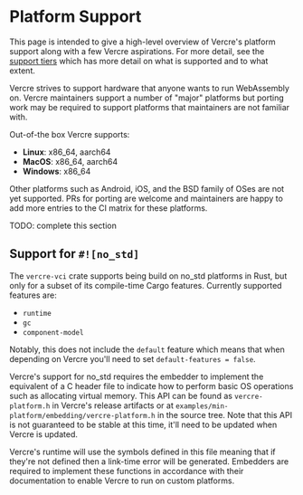 # Platform Support

This page is intended to give a high-level overview of Vercre's platform support along
with a few Vercre aspirations. For more detail, see the [support tiers](./support-tiers.md)
which has more detail on what is supported and to what extent.

Vercre strives to support hardware that anyone wants to run WebAssembly on. Vercre
maintainers support a number of "major" platforms but porting work may be required
to support platforms that maintainers are not familiar with. 

Out-of-the box Vercre supports:

* **Linux**: x86\_64, aarch64
* **MacOS**: x86\_64, aarch64
* **Windows**: x86\_64

Other platforms such as Android, iOS, and the BSD family of OSes are not yet supported. 
PRs for porting are welcome and maintainers are happy to add more entries to the CI 
matrix for these platforms.

<div class="hidden">

TODO: complete this section

## Support for `#![no_std]`

The `vercre-vci` crate supports being build on no\_std platforms in Rust, but
only for a subset of its compile-time Cargo features. Currently supported features 
are:

* `runtime`
* `gc`
* `component-model`

Notably, this does not include the `default` feature which means that when depending on
Vercre you'll need to set `default-features = false`.

Vercre's support for no\_std requires the embedder to implement the equivalent of a C 
header file to indicate how to perform basic OS operations such as allocating virtual 
memory. This API can be found as `vercre-platform.h` in Vercre's release artifacts or at
`examples/min-platform/embedding/vercre-platform.h` in the source tree. Note that this 
API is not guaranteed to be stable at this time, it'll need to be updated when Vercre 
is updated.

Vercre's runtime will use the symbols defined in this file meaning that if they're not
defined then a link-time error will be generated. Embedders are required to implement 
these functions in accordance with their documentation to enable Vercre to run on custom
platforms.
</div>